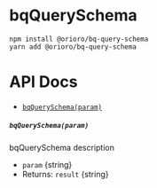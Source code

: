 # bqQuerySchema

```
npm install @orioro/bq-query-schema
yarn add @orioro/bq-query-schema
```

# API Docs

- [`bqQuerySchema(param)`](#bqqueryschemaparam)

##### `bqQuerySchema(param)`

bqQuerySchema description

- `param` {string}
- Returns: `result` {string}
